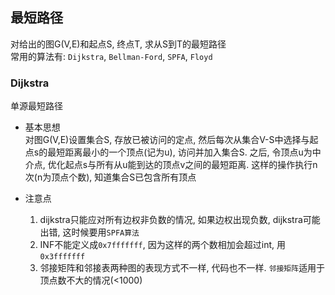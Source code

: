 ## 最短路径
对给出的图G(V,E)和起点S, 终点T, 求从S到T的最短路径  
常用的算法有: `Dijkstra`, `Bellman-Ford`, `SPFA`, `Floyd`

### Dijkstra
单源最短路径  
* 基本思想  
对图G(V,E)设置集合S, 存放已被访问的定点, 然后每次从集合V-S中选择与起点s的最短距离最小的一个顶点(记为u), 访问并加入集合S. 之后, 令顶点u为中介点, 优化起点s与所有从u能到达的顶点v之间的最短距离. 这样的操作执行n次(n为顶点个数), 知道集合S已包含所有顶点  

* 注意点
    1. dijkstra只能应对所有边权非负数的情况, 如果边权出现负数, dijkstra可能出错, 这时候要用`SPFA算法`
    2. INF不能定义成`0x7fffffff`, 因为这样的两个数相加会超过int, 用`0x3fffffff`
    3. 邻接矩阵和邻接表两种图的表现方式不一样, 代码也不一样. `邻接矩阵`适用于顶点数不大的情况(<1000)




